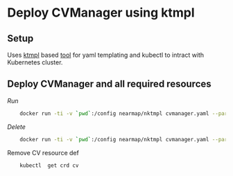 # Deploy CVManager using ktmpl

## Setup
Uses [ktmpl](https://github.com/jimmycuadra/ktmpl) based [tool](https://hub.docker.com/r/nearmap/nktmpl/) for yaml templating and kubectl to intract with Kubernetes cluster.


## Deploy CVManager and all required resources

*Run*

```sh
    docker run -ti -v `pwd`:/config nearmap/nktmpl cvmanager.yaml --parameter VERSION <SHA> |  kubectl apply -f -
```

*Delete*
```sh
    docker run -ti -v `pwd`:/config nearmap/nktmpl cvmanager.yaml --parameter REGION ap-southeast-2  --parameter VERSION <SHA> |  kubectl delete -f -
```
Remove CV resource def
```sh
    kubectl  get crd cv 
```
